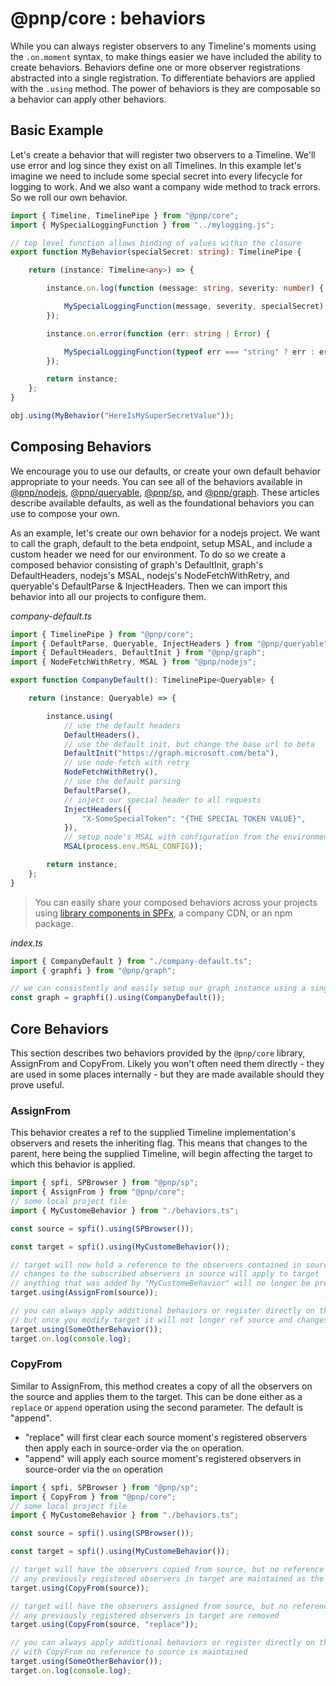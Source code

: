 # @pnp/core : behaviors

While you can always register observers to any Timeline's moments using the `.on.moment` syntax, to make things easier we have included the ability to create behaviors. Behaviors define one or more observer registrations abstracted into a single registration. To differentiate behaviors are applied with the `.using` method. The power of behaviors is they are composable so a behavior can apply other behaviors.

## Basic Example

Let's create a behavior that will register two observers to a Timeline. We'll use error and log since they exist on all Timelines. In this example let's imagine we need to include some special secret into every lifecycle for logging to work. And we also want a company wide method to track errors. So we roll our own behavior.

```TypeScript
import { Timeline, TimelinePipe } from "@pnp/core";
import { MySpecialLoggingFunction } from "../mylogging.js";

// top level function allows binding of values within the closure
export function MyBehavior(specialSecret: string): TimelinePipe {

    return (instance: Timeline<any>) => {

        instance.on.log(function (message: string, severity: number) {

            MySpecialLoggingFunction(message, severity, specialSecret);
        });

        instance.on.error(function (err: string | Error) {

            MySpecialLoggingFunction(typeof err === "string" ? err : err.toString(), severity, specialSecret);
        });

        return instance;
    };
}

obj.using(MyBehavior("HereIsMySuperSecretValue"));
```

## Composing Behaviors

We encourage you to use our defaults, or create your own default behavior appropriate to your needs. You can see all of the behaviors available in [@pnp/nodejs](../nodejs/behaviors.md), [@pnp/queryable](../queryable/behaviors.md), [@pnp/sp](../sp/behaviors.md), and [@pnp/graph](../graph/behaviors.md). These articles describe available defaults, as well as the foundational behaviors you can use to compose your own.

As an example, let's create our own behavior for a nodejs project. We want to call the graph, default to the beta endpoint, setup MSAL, and include a custom header we need for our environment. To do so we create a composed behavior consisting of graph's DefaultInit, graph's DefaultHeaders, nodejs's MSAL, nodejs's NodeFetchWithRetry, and queryable's DefaultParse & InjectHeaders. Then we can import this behavior into all our projects to configure them.

_company-default.ts_
```TypeScript
import { TimelinePipe } from "@pnp/core";
import { DefaultParse, Queryable, InjectHeaders } from "@pnp/queryable";
import { DefaultHeaders, DefaultInit } from "@pnp/graph";
import { NodeFetchWithRetry, MSAL } from "@pnp/nodejs";

export function CompanyDefault(): TimelinePipe<Queryable> {

    return (instance: Queryable) => {

        instance.using(
            // use the default headers
            DefaultHeaders(),
            // use the default init, but change the base url to beta
            DefaultInit("https://graph.microsoft.com/beta"),
            // use node-fetch with retry
            NodeFetchWithRetry(),
            // use the default parsing
            DefaultParse(),
            // inject our special header to all requests
            InjectHeaders({
                "X-SomeSpecialToken": "{THE SPECIAL TOKEN VALUE}",
            }),
            // setup node's MSAL with configuration from the environment (or any source)
            MSAL(process.env.MSAL_CONFIG));

        return instance;
    };
}
```

> You can easily share your composed behaviors across your projects using [library components in SPFx](https://docs.microsoft.com/en-us/sharepoint/dev/spfx/library-component-overview), a company CDN, or an npm package.

_index.ts_
```TypeScript
import { CompanyDefault } from "./company-default.ts";
import { graphfi } from "@pnp/graph";

// we can consistently and easily setup our graph instance using a single behavior
const graph = graphfi().using(CompanyDefault());
```

[](#assignfrom)

## Core Behaviors

This section describes two behaviors provided by the `@pnp/core` library, AssignFrom and CopyFrom. Likely you won't often need them directly - they are used in some places internally - but they are made available should they prove useful.

### AssignFrom

This behavior creates a ref to the supplied Timeline implementation's observers and resets the inheriting flag. This means that changes to the parent, here being the supplied Timeline, will begin affecting the target to which this behavior is applied.

```TypeScript
import { spfi, SPBrowser } from "@pnp/sp";
import { AssignFrom } from "@pnp/core";
// some local project file
import { MyCustomeBehavior } from "./behaviors.ts";

const source = spfi().using(SPBrowser());

const target = spfi().using(MyCustomeBehavior());

// target will now hold a reference to the observers contained in source
// changes to the subscribed observers in source will apply to target
// anything that was added by "MyCustomeBehavior" will no longer be present
target.using(AssignFrom(source));

// you can always apply additional behaviors or register directly on the events
// but once you modify target it will not longer ref source and changes to source will no longer apply
target.using(SomeOtherBehavior());
target.on.log(console.log);
```

### CopyFrom

Similar to AssignFrom, this method creates a copy of all the observers on the source and applies them to the target. This can be done either as a `replace` or `append` operation using the second parameter. The default is "append".

- "replace" will first clear each source moment's registered observers then apply each in source-order via the `on` operation.
- "append" will apply each source moment's registered observers in source-order via the `on` operation

```TypeScript
import { spfi, SPBrowser } from "@pnp/sp";
import { CopyFrom } from "@pnp/core";
// some local project file
import { MyCustomeBehavior } from "./behaviors.ts";

const source = spfi().using(SPBrowser());

const target = spfi().using(MyCustomeBehavior());

// target will have the observers copied from source, but no reference to source. Changes to source's registered observers will not affect target.
// any previously registered observers in target are maintained as the default behavior is to append
target.using(CopyFrom(source));

// target will have the observers assigned from source, but no reference to source. Changes to source's registered observers will not affect target.
// any previously registered observers in target are removed
target.using(CopyFrom(source, "replace"));

// you can always apply additional behaviors or register directly on the events
// with CopyFrom no reference to source is maintained
target.using(SomeOtherBehavior());
target.on.log(console.log);
```
